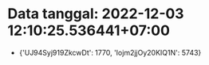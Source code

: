 # Data tanggal: 2022-12-03 12:10:25.536441+07:00

* {'UJ94Syj919ZkcwDt': 1770, 'Iojm2jjOy20KIQ1N': 5743}
